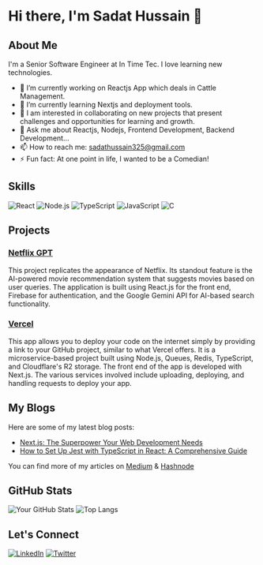 # Hi there, I'm Sadat Hussain 👋

## About Me
I'm a Senior Software Engineer at In Time Tec. I love learning new technologies.

- 🔭 I’m currently working on Reactjs App which deals in Cattle Management.
- 🌱 I’m currently learning Nextjs and deployment tools.
- 👯 I am interested in collaborating on new projects that present challenges and opportunities for learning and growth.
- 💬 Ask me about Reactjs, Nodejs, Frontend Development, Backend Development...
- 📫 How to reach me: sadathussain325@gmail.com
- ⚡ Fun fact: At one point in life, I wanted to be a Comedian!

## Skills
![React](https://img.shields.io/badge/React-20232A?style=for-the-badge&logo=react&logoColor=61DAFB)
![Node.js](https://img.shields.io/badge/Node.js-339933?style=for-the-badge&logo=nodedotjs&logoColor=white)
![TypeScript](https://img.shields.io/badge/TypeScript-007ACC?style=for-the-badge&logo=typescript&logoColor=white)
![JavaScript](https://img.shields.io/badge/JavaScript-F7DF1E?style=for-the-badge&logo=javascript&logoColor=black)
![C](https://img.shields.io/badge/C-A8B9CC?style=for-the-badge&logo=c&logoColor=white)


## Projects
### [Netflix GPT](https://github.com/SadatHussain7/netflix-gpt)
This project replicates the appearance of Netflix. Its standout feature is the AI-powered movie recommendation system that suggests movies based on user queries. The application is built using React.js for the front end, Firebase for authentication, and the Google Gemini API for AI-based search functionality.

### [Vercel](https://github.com/SadatHussain7/vercel)
This app allows you to deploy your code on the internet simply by providing a link to your GitHub project, similar to what Vercel offers. It is a microservice-based project built using Node.js, Queues, Redis, TypeScript, and Cloudflare's R2 storage. The front end of the app is developed with Next.js. The various services involved include uploading, deploying, and handling requests to deploy your app.

## My Blogs
Here are some of my latest blog posts:

- [Next.js: The Superpower Your Web Development Needs](https://namastedev.com/blog/next-js-the-superpower-your-web-development-needs/)
- [How to Set Up Jest with TypeScript in React: A Comprehensive Guide](https://medium.com/@sadathussain325/setting-up-jest-with-typescript-in-a-react-project-a-step-by-step-guide-with-a-side-of-fun-ae6021729c67)

You can find more of my articles on [Medium](https://medium.com/@sadathussain325) & [Hashnode](https://sadathussain.hashnode.dev/)


## GitHub Stats
![Your GitHub Stats](https://github-readme-stats.vercel.app/api?username=SadatHussain7&show_icons=true)
![Top Langs](https://github-readme-stats.vercel.app/api/top-langs/?username=SadatHussain7&layout=compact)

## Let's Connect
[![LinkedIn](https://img.shields.io/badge/LinkedIn-0A66C2?style=for-the-badge&logo=linkedin&logoColor=white)](https://www.linkedin.com/in/sadat-hussain7/)
[![Twitter](https://img.shields.io/badge/Twitter-1DA1F2?style=for-the-badge&logo=twitter&logoColor=white)](https://twitter.com/sadat_hussain_7)
